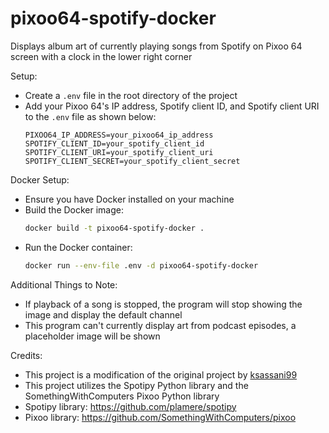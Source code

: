 # pixoo64-spotify-docker
Displays album art of currently playing songs from Spotify on Pixoo 64 screen with a clock in the lower right corner

Setup:
- Create a `.env` file in the root directory of the project
- Add your Pixoo 64's IP address, Spotify client ID, and Spotify client URI to the `.env` file as shown below:
  ```
  PIXOO64_IP_ADDRESS=your_pixoo64_ip_address
  SPOTIFY_CLIENT_ID=your_spotify_client_id
  SPOTIFY_CLIENT_URI=your_spotify_client_uri
  SPOTIFY_CLIENT_SECRET=your_spotify_client_secret
  ```

Docker Setup:
- Ensure you have Docker installed on your machine
- Build the Docker image:
  ```bash
  docker build -t pixoo64-spotify-docker .
  ```
- Run the Docker container:
  ```bash
  docker run --env-file .env -d pixoo64-spotify-docker
  ```

Additional Things to Note:
- If playback of a song is stopped, the program will stop showing the image and display the default channel
- This program can't currently display art from podcast episodes, a placeholder image will be shown

Credits:
- This project is a modification of the original project by [ksassani99](https://github.com/ksassani99/pixoo64-spotify-integration)
- This project utilizes the Spotipy Python library and the SomethingWithComputers Pixoo Python library
- Spotipy library: https://github.com/plamere/spotipy
- Pixoo library: https://github.com/SomethingWithComputers/pixoo

